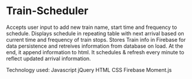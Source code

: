 # Train-Scheduler
Accepts user input to add new train name, start time and frequency to schedule. Displays schedule in repeating table with next arrival based on current time and frequency of train stops. Stores Train info in Firebase for data persistence and retreives information from database on load. At the end, it append information to html. It schedules & refresh every minute to reflect updated arrival information. 

Technology used:
Javascript
jQuery
HTML
CSS
Firebase
Moment.js
